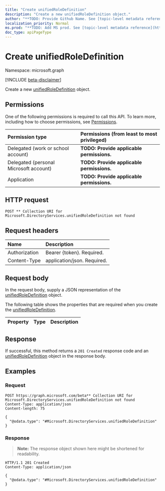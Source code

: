 ```yaml
---
title: "Create unifiedRoleDefinition"
description: "Create a new unifiedRoleDefinition object."
author: "**TODO: Provide Github Name. See [topic-level metadata reference](https://msgo.azurewebsites.net/add/document/guidelines/metadata.html#topic-level-metadata)**"
localization_priority: Normal
ms.prod: "**TODO: Add MS prod. See [topic-level metadata reference](https://msgo.azurewebsites.net/add/document/guidelines/metadata.html#topic-level-metadata)**"
doc_type: apiPageType
---
```


# Create unifiedRoleDefinition
Namespace: microsoft.graph

[!INCLUDE [beta-disclaimer](../../includes/beta-disclaimer.md)]

Create a new [unifiedRoleDefinition](../resources/unifiedroledefinition.md) object.

## Permissions
One of the following permissions is required to call this API. To learn more, including how to choose permissions, see [Permissions](/graph/permissions-reference).

|Permission type|Permissions (from least to most privileged)|
|:---|:---|
|Delegated (work or school account)|**TODO: Provide applicable permissions.**|
|Delegated (personal Microsoft account)|**TODO: Provide applicable permissions.**|
|Application|**TODO: Provide applicable permissions.**|

## HTTP request

<!-- {
  "blockType": "ignored"
}
-->
``` http
POST ** Collection URI for Microsoft.DirectoryServices.unifiedRoleDefinition not found
```

## Request headers
|Name|Description|
|:---|:---|
|Authorization|Bearer {token}. Required.|
|Content-Type|application/json. Required.|

## Request body
In the request body, supply a JSON representation of the [unifiedRoleDefinition](../resources/unifiedroledefinition.md) object.

The following table shows the properties that are required when you create the [unifiedRoleDefinition](../resources/unifiedroledefinition.md).

|Property|Type|Description|
|:---|:---|:---|



## Response

If successful, this method returns a `201 Created` response code and an [unifiedRoleDefinition](../resources/unifiedroledefinition.md) object in the response body.

## Examples

### Request
<!-- {
  "blockType": "request",
  "name": "create_unifiedroledefinition_from_"
}
-->
``` http
POST https://graph.microsoft.com/beta** Collection URI for Microsoft.DirectoryServices.unifiedRoleDefinition not found
Content-Type: application/json
Content-length: 75

{
  "@odata.type": "#Microsoft.DirectoryServices.unifiedRoleDefinition"
}
```


### Response
>**Note:** The response object shown here might be shortened for readability.
<!-- {
  "blockType": "response",
  "truncated": true,
  "@odata.type": "Microsoft.DirectoryServices.unifiedRoleDefinition"
}
-->
``` http
HTTP/1.1 201 Created
Content-Type: application/json

{
  "@odata.type": "#Microsoft.DirectoryServices.unifiedRoleDefinition"
}
```

